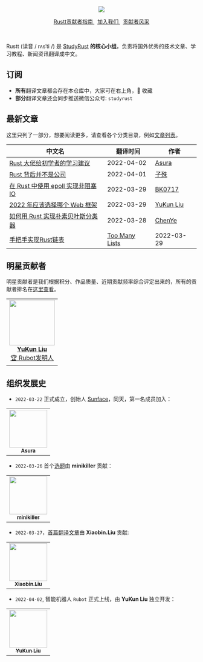 <div align="center">
    <img src="https://github.com/studyrs/Rustt/blob/main/.github/assets/logo.png?raw=true">

<a align="center" href="https://guide.rustt.org">Rustt贡献者指南 </a>
&nbsp;
<a align="center" href="https://guide.rustt.org/join-us.html">加入我们 </a>
&nbsp;
<a align="center" href="https://github.com/studyrs/Rustt/blob/main/贡献者排名.md">贡献者风采 </a>
</div>

<br />

Rustt (读音 / rʌsˈti /) 是 [StudyRust](https://studyrust.org) **的核心小组**，负责将国外优秀的技术文章、学习教程、新闻资讯翻译成中文。

## 订阅

- **所有**翻译文章都会存在本仓库中，大家可在右上角，🌟 收藏
- **部分**翻译文章还会同步推送微信公众号: `studyrust`

## 最新文章
这里只列了一部分，想要阅读更多，请查看各个分类目录，例如[文章列表](https://github.com/studyrs/Rustt/tree/main/Articles)。

| 中文名 |   翻译时间 | 作者 |
| ------- | -------- | ----- |
| [Rust 大佬给初学者的学习建议](https://github.com/studyrs/Rustt/blob/main/Articles/%5B2022-04-02%5D%20Rust%20大佬给初学者的学习建议.md) | 2022-04-02 | [Asura](https://github.com/asur4s) |
| [Rust 背后并不是公司](https://github.com/studyrs/Rustt/blob/main/Articles/%5B2022-04-01%5D%20Rust%20背后并不是公司.md) | 2022-04-01 | [子殊](https://github.com/allenli178) |
| [在 Rust 中使用 epoll 实现非阻塞 IO](https://github.com/studyrs/Rustt/blob/main/Articles/%5B2022-03-29%5D%20在%20Rust%20中使用%20epoll%20实现基本的非阻塞%20IO.md) | 2022-03-29 | [BK0717](https://github.com/hyuuko) | 
| [2022 年应该选择哪个 Web 框架](https://github.com/studyrs/Rustt/blob/main/Articles/%5B2022-03-29%5D%202022%20年应该选择哪个%20Web%20框架.md) | 2022-03-29 | [YuKun Liu](https://github.com/mrxiaozhuox) |
| [如何用 Rust 实现朴素贝叶斯分类器](https://github.com/studyrs/Rustt/blob/main/Articles/%5B2022-03-28%5D%20如何用%20Rust%20实现朴素贝叶斯分类器.md) | 2022-03-28 | [ChenYe](https://github.com/Ch3nYe)|
| [手把手实现Rust链表](https://github.com/studyrs/Rustt/tree/main/Books/Too-Many-Lists) | [Too Many Lists](https://rust-unofficial.github.io/too-many-lists/) | 2022-03-29 |  [Sunface](https://im.dev) |


## 明星贡献者

明星贡献者是我们根据积分、作品质量、近期贡献频率综合评定出来的，所有的贡献者排名在[这里查看](./贡献者排名.md)。

<table>
    <tr>
        <td align="center">
            <a href="https://github.com/mrxiaozhuox">
                <img src="https://avatars.githubusercontent.com/u/41265098?v=4?s=100" width="120px"  alt=""/>
                <br />
                <b>YuKun Liu</b>
                <br />
                <sub><a href="https://github.com/studyrs/rubot">🏆 Rubot发明人</a></sub>
            </a>
        </td>
    </tr>
</table>
  

## 组织发展史

- `2022-03-22` 正式成立，创始人 [Sunface](https://im.dev)，同天，第一名成员加入： 

<table>
    <tr>
        <td align="center">
            <a href="https://github.com/asur4s">
                <img src="https://avatars.githubusercontent.com/u/99897242?v=4?s=100" width="100px"  alt=""/>
                <br />
                <sub><b>Asura</b></sub>
                <br />
            </a>
        </td>
    </tr>
</table>

- `2022-03-26` 首个[选题](https://github.com/studyrs/Rustt/issues/10)由 **minikiller** 贡献：

<table>
    <tr>
        <td align="center">
            <a href="https://github.com/minikiller">
                  <img src="https://avatars.githubusercontent.com/u/5356570?v=4?s=100" width="100px"  alt=""/>
                <br />
                <sub><b>minikiller</b></sub>
                <br />
            </a>
        </td>
    </tr>
</table>

- `2022-03-27`，[首篇翻译文章](https://github.com/studyrs/Rustt/blob/main/Articles/%5B2022-03-26%5D%20Rust%20嵌入式开发.md)由 **Xiaobin.Liu** 贡献:

<table>
    <tr>
        <td align="center">
            <a href="https://github.com/lxbwolf">
                  <img src="https://avatars.githubusercontent.com/u/12119889?v=4?s=100" width="100px"  alt=""/>
                <br />
                <sub><b>Xiaobin.Liu</b></sub>
                <br />
            </a>
        </td>
    </tr>
</table>

- `2022-04-02`, 智能机器人 `Rubot` 正式上线，由 **YuKun Liu** 独立开发：

<table>
    <tr>
        <td align="center">
            <a href="https://github.com/mrxiaozhuox ">
                  <img src="https://avatars.githubusercontent.com/u/41265098?v=4?s=100" width="100px"  alt=""/>
                <br />
                <sub><b>YuKun Liu</b></sub>
                <br />
            </a>
        </td>
    </tr>
</table>